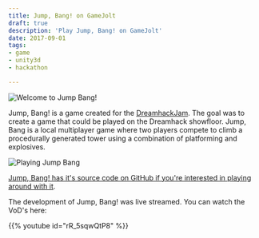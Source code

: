 ```yaml
---
title: Jump, Bang! on GameJolt
draft: true
description: 'Play Jump, Bang! on GameJolt'
date: 2017-09-01
tags:
- game
- unity3d
- hackathon

---
```


![Welcome to Jump Bang!](/images/posts/games/jumpbang/jumpboom1.png)

Jump, Bang! is a game created for the [DreamhackJam](https://gamejolt.com/search/games?q=%23dreamhackjam). The goal was to create a game that could be played on the Dreamhack showfloor. Jump, Bang is a local multiplayer game where two players compete to climb a procedurally generated tower using a combination of platforming and explosives.

![Playing Jump Bang](/images/posts/games/jumpbang/jumpboom2.png)

[Jump, Bang! has it's source code on GitHub if you're interested in playing around with it](https://github.com/WorldOfZero/JumpBang).

The development of Jump, Bang! was live streamed. You can watch the VoD's here:

{{% youtube id="rR_5sqwQtP8" %}}